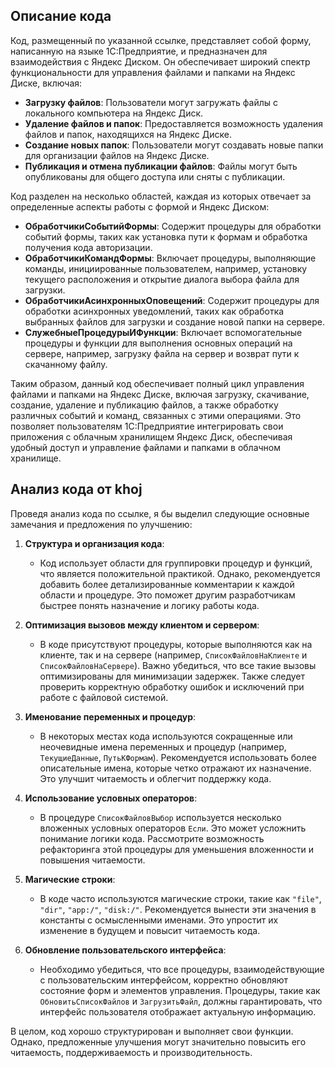 ## Описание кода

Код, размещенный по указанной ссылке, представляет собой форму, написанную на языке 1С:Предприятие, и предназначен для взаимодействия с Яндекс Диском. Он обеспечивает широкий спектр функциональности для управления файлами и папками на Яндекс Диске, включая:

- **Загрузку файлов**: Пользователи могут загружать файлы с локального компьютера на Яндекс Диск.
- **Удаление файлов и папок**: Предоставляется возможность удаления файлов и папок, находящихся на Яндекс Диске.
- **Создание новых папок**: Пользователи могут создавать новые папки для организации файлов на Яндекс Диске.
- **Публикация и отмена публикации файлов**: Файлы могут быть опубликованы для общего доступа или сняты с публикации.

Код разделен на несколько областей, каждая из которых отвечает за определенные аспекты работы с формой и Яндекс Диском:

- **ОбработчикиСобытийФормы**: Содержит процедуры для обработки событий формы, таких как установка пути к формам и обработка получения кода авторизации.
- **ОбработчикиКомандФормы**: Включает процедуры, выполняющие команды, инициированные пользователем, например, установку текущего расположения и открытие диалога выбора файла для загрузки.
- **ОбработчикиАсинхронныхОповещений**: Содержит процедуры для обработки асинхронных уведомлений, таких как обработка выбранных файлов для загрузки и создание новой папки на сервере.
- **СлужебныеПроцедурыИФункции**: Включает вспомогательные процедуры и функции для выполнения основных операций на сервере, например, загрузку файла на сервер и возврат пути к скачанному файлу.

Таким образом, данный код обеспечивает полный цикл управления файлами и папками на Яндекс Диске, включая загрузку, скачивание, создание, удаление и публикацию файлов, а также обработку различных событий и команд, связанных с этими операциями. Это позволяет пользователям 1С:Предприятие интегрировать свои приложения с облачным хранилищем Яндекс Диск, обеспечивая удобный доступ и управление файлами и папками в облачном хранилище.

## Анализ кода от khoj

Проведя анализ кода по ссылке, я бы выделил следующие основные замечания и предложения по улучшению:

1. **Структура и организация кода**:
   - Код использует области для группировки процедур и функций, что является положительной практикой. Однако, рекомендуется добавить более детализированные комментарии к каждой области и процедуре. Это поможет другим разработчикам быстрее понять назначение и логику работы кода.

2. **Оптимизация вызовов между клиентом и сервером**:
   - В коде присутствуют процедуры, которые выполняются как на клиенте, так и на сервере (например, `СписокФайловНаКлиенте` и `СписокФайловНаСервере`). Важно убедиться, что все такие вызовы оптимизированы для минимизации задержек. Также следует проверить корректную обработку ошибок и исключений при работе с файловой системой.

3. **Именование переменных и процедур**:
   - В некоторых местах кода используются сокращенные или неочевидные имена переменных и процедур (например, `ТекущиеДанные`, `ПутьКФормам`). Рекомендуется использовать более описательные имена, которые четко отражают их назначение. Это улучшит читаемость и облегчит поддержку кода.

4. **Использование условных операторов**:
   - В процедуре `СписокФайловВыбор` используется несколько вложенных условных операторов `Если`. Это может усложнить понимание логики кода. Рассмотрите возможность рефакторинга этой процедуры для уменьшения вложенности и повышения читаемости.

5. **Магические строки**:
   - В коде часто используются магические строки, такие как `"file"`, `"dir"`, `"app:/"`, `"disk:/"`. Рекомендуется вынести эти значения в константы с осмысленными именами. Это упростит их изменение в будущем и повысит читаемость кода.

6. **Обновление пользовательского интерфейса**:
   - Необходимо убедиться, что все процедуры, взаимодействующие с пользовательским интерфейсом, корректно обновляют состояние форм и элементов управления. Процедуры, такие как `ОбновитьСписокФайлов` и `ЗагрузитьФайл`, должны гарантировать, что интерфейс пользователя отображает актуальную информацию.

В целом, код хорошо структурирован и выполняет свои функции. Однако, предложенные улучшения могут значительно повысить его читаемость, поддерживаемость и производительность.